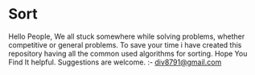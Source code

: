 # Sort

Hello People, We all stuck somewhere while solving problems, whether competitive or general problems. To save your time i have created this repository having all the 
common used algorithms for sorting. 
Hope You Find It helpful.
Suggestions are welcome.
 :- div8791@gmail.com
